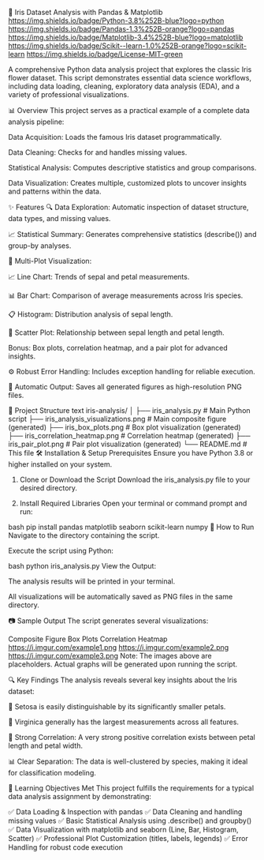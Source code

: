 🌸 Iris Dataset Analysis with Pandas & Matplotlib
https://img.shields.io/badge/Python-3.8%252B-blue?logo=python
https://img.shields.io/badge/Pandas-1.3%252B-orange?logo=pandas
https://img.shields.io/badge/Matplotlib-3.4%252B-blue?logo=matplotlib
https://img.shields.io/badge/Scikit--learn-1.0%252B-orange?logo=scikit-learn
https://img.shields.io/badge/License-MIT-green

A comprehensive Python data analysis project that explores the classic Iris flower dataset. This script demonstrates essential data science workflows, including data loading, cleaning, exploratory data analysis (EDA), and a variety of professional visualizations.

📊 Overview
This project serves as a practical example of a complete data analysis pipeline:

Data Acquisition: Loads the famous Iris dataset programmatically.

Data Cleaning: Checks for and handles missing values.

Statistical Analysis: Computes descriptive statistics and group comparisons.

Data Visualization: Creates multiple, customized plots to uncover insights and patterns within the data.

✨ Features
🔍 Data Exploration: Automatic inspection of dataset structure, data types, and missing values.

📈 Statistical Summary: Generates comprehensive statistics (describe()) and group-by analyses.

🎨 Multi-Plot Visualization:

📈 Line Chart: Trends of sepal and petal measurements.

📊 Bar Chart: Comparison of average measurements across Iris species.

📋 Histogram: Distribution analysis of sepal length.

🔵 Scatter Plot: Relationship between sepal length and petal length.

Bonus: Box plots, correlation heatmap, and a pair plot for advanced insights.

⚙️ Robust Error Handling: Includes exception handling for reliable execution.

💾 Automatic Output: Saves all generated figures as high-resolution PNG files.

📁 Project Structure
text
iris-analysis/
│
├── iris_analysis.py # Main Python script
├── iris_analysis_visualizations.png # Main composite figure (generated)
├── iris_box_plots.png # Box plot visualization (generated)
├── iris_correlation_heatmap.png # Correlation heatmap (generated)
├── iris_pair_plot.png # Pair plot visualization (generated)
└── README.md # This file
🛠️ Installation & Setup
Prerequisites
Ensure you have Python 3.8 or higher installed on your system.

1. Clone or Download the Script
   Download the iris_analysis.py file to your desired directory.

2. Install Required Libraries
   Open your terminal or command prompt and run:

bash
pip install pandas matplotlib seaborn scikit-learn numpy
🚀 How to Run
Navigate to the directory containing the script.

Execute the script using Python:

bash
python iris_analysis.py
View the Output:

The analysis results will be printed in your terminal.

All visualizations will be automatically saved as PNG files in the same directory.

📷 Sample Output
The script generates several visualizations:

Composite Figure Box Plots Correlation Heatmap
https://i.imgur.com/example1.png https://i.imgur.com/example2.png https://i.imgur.com/example3.png
Note: The images above are placeholders. Actual graphs will be generated upon running the script.

🔍 Key Findings
The analysis reveals several key insights about the Iris dataset:

🌿 Setosa is easily distinguishable by its significantly smaller petals.

🌺 Virginica generally has the largest measurements across all features.

🔗 Strong Correlation: A very strong positive correlation exists between petal length and petal width.

📊 Clear Separation: The data is well-clustered by species, making it ideal for classification modeling.

🧠 Learning Objectives Met
This project fulfills the requirements for a typical data analysis assignment by demonstrating:

✅ Data Loading & Inspection with pandas
✅ Data Cleaning and handling missing values
✅ Basic Statistical Analysis using .describe() and groupby()
✅ Data Visualization with matplotlib and seaborn (Line, Bar, Histogram, Scatter)
✅ Professional Plot Customization (titles, labels, legends)
✅ Error Handling for robust code execution
